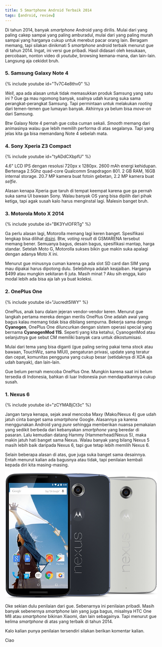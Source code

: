 ```yaml
---
title: 5 Smartphone Android Terbaik 2014
tags: [android, review]
---
```

Di tahun 2014, banyak *smartphone* Android yang dirilis. Mulai dari yang paling cakep sampai yang paling amburadul, mulai dari yang paling murah sampai yang harganya cukup untuk merebut pacar orang lain. Beragam memang, tapi silakan dinikmati 5 *smartphone* android terbaik menurut gue di tahun 2014. Ingat, ini versi gue pribadi. Hasil didasari oleh kesukaan, percobaan, nonton video di *youtube*, browsing kemana-mana, dan lain-lain. Langsung aja cekidot bruh.

<!--more-->

### 5. Samsung Galaxy Note 4

{% include youtube id="Tv7C4e8thv0" %}

*Well*, apa ada alasan untuk tidak memasukkan produk Samsung yang satu ini ? Gue ga mau ngomong banyak, soalnya udah kurang suka sama perangkat-perangkat Samsung. Tapi permintaan untuk melakukan *rooting* dari temen-temen gue lumayan banyak. Akhirnya ya belum bisa *move-on* dari Samsung.

Btw Galaxy Note 4 pernah gue coba cuman sekali. *Smooth* memang dari animasinya walau gue lebih memilih performa di atas segalanya. Tapi yang jelas kita ga bisa memandang Note 4 sebelah mata.

### 4. Sony Xperia Z3 Compact

{% include youtube id="tyADdCXbpfU" %}

4.6" LCD IPS dengan resolusi 720px x 1280px. 2600 mAh energi kehidupan. Bertenaga 2.5Ghz quad-core Qualcomm Snapdragon 801. 2 GB RAM, 16GB internal storage. 20.7 MP kamera buat fotoin gebetan, 2.2 MP kamera buat *selfie*.

Alasan kenapa Xperia gue taruh di tempat keempat karena gue ga pernah suka sama UI bawaan Sony. Walau banyak OS yang bisa dipilih dari pihak ketiga, tapi agak susah kalo harus menginstal lagi. Malesin banget bruh.

### 3. Motorola Moto X 2014

{% include youtube id="BK3YvlOFRTg" %}

Ga perlu alasan lagi, Motorolla memang lagi keren banget. Spesifikasi lengkap bisa dilihat [disini](http://www.gsmarena.com/motorola_moto_x_(2014)-6649.php "Motorola Moto X (2014)"). Btw, *voting result* di GSMARENA tersebut memang bener. Semuanya bagus, desain bagus, spesifikasi mantap, harga standar. Setelah Moto G, Motorolla sukses bikin gue makin suka apalagi dengan adanya Moto X ini.

Menurut gue minusnya cuman karena ga ada slot SD card dan SIM yang mau dipakai harus dipotong dulu. Selebihnya adalah keajaiban. Harganya $499 atau mungkin sekitaran 6 juta. Masih minat ? Aku sih engga, kalo modal lebih ada bisa aja lah ya buat koleksi.

### 2. OnePlus One

{% include youtube id="Jucredt5IWY" %}

OnePlus, anak baru dalam jejeran vendor-vendor keren. Menurut gue langkah pertama mereka dengan merilis OnePlus One adalah awal yang bagus kalau memang tidak bisa dibilang sempurna. Bekerja sama dengan **Cyanogen**, OnePlus One diluncurkan dengan sistem operasi special yang bernama **CyanogenMod 11S**. Seperti yang kita ketahui, CyanogenMod atau selanjutnya gue sebut CM memiliki banyak cara untuk dikostumisasi.

Mulai dari tema yang bisa diganti (gue paling sering pakai tema *stock* atau bawaan, TouchWiz, sama MIUI), pengaturan privasi, update yang teratur dan cepat, komunitas pengguna yang cukup besar (setidaknya di XDA aja udah banyak), dan lain-lain.

Gue belum pernah mencoba OnePlus One. Mungkin karena saat ini belum tersedia di Indonesia, bahkan di luar Indonesia pun mendapatkannya cukup susah.

### 1. Nexus 6

{% include youtube id="zCYMABjCt3c" %}

Jangan tanya kenapa, sejak awal mencoba Maxy (Mako/Nexus 4) gue udah jatuh cinta banget sama *smartphone* Google. Alasannya ya karena menggunakan Android yang *pure* sehingga memberikan nuansa pemakaian yang sedikit berbeda dari kebanyakan *smartphone* yang beredar di pasaran. Lalu kemudian datang Hammy (Hammerhead/Nexus 5), maka makin jatuh hati banget sama Nexus. Walau banyak yang bilang Nexus 5 masih lebih baik daripada Nexus 6, tapi gue tetap lebih memilih Nexus 6.

Selain beberapa alasan di atas, gue juga suka banget sama desainnya. Entah menurut kalian ada bagusnya atau tidak, tapi penilaian kembali kepada diri kita masing-masing.

![Nexus 6](/assets/img/nexus6.jpg)

Oke sekian dulu penilaian dari gue. Sebenarnya ini penilaian pribadi. Masih banyak sebenernya *smartphone* lain yang juga bagus, misalnya HTC One M8 atau *smartphone* bikinan Xiaomi, dan lain sebagainya. Tapi menurut gue kelima *smartphone* di atas yang terbaik di tahun 2014.

Kalo kalian punya penilaian tersendiri silakan berikan komentar kalian.

Ciao
